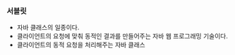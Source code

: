 ### 서블릿

* 자바 클래스의 일종이다.
* 클라이언트의 요청에 맞춰 동적인 결과를 만들어주는 자바 웹 프로그래밍 기술이다.
* 클라이언트의 동적 요청을 처리해주는 자바 클래스
